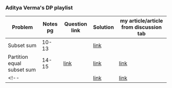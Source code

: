 ### Aditya Verma's DP playlist

<!-- ||  | [link]() | [link]() |  | -->
| Problem | Notes pg | Question link | Solution | my article/article from discussion tab |
| --- | --- | --- | --- | --- |
| Subset sum | 10-13 | | [link](https://github.com/Drishty06/Data-Structures-and-Algorithms/blob/main/Dynamic%20Progamming/1%20subsetSum.cpp) |  |
| Partition equal subset sum | 14-15 | [link](https://leetcode.com/problems/partition-equal-subset-sum/submissions/) | [link](https://leetcode.com/problems/partition-equal-subset-sum/submissions/) | [link](https://leetcode.com/problems/partition-equal-subset-sum/discuss/1704885/recursion-greatermemoization-greaterbottom-up-(as-per-Aditya-Verma's-dp-playlist)-oror-well-commented) | 
<!-- ||  | [link]() | [link]() |  | -->
